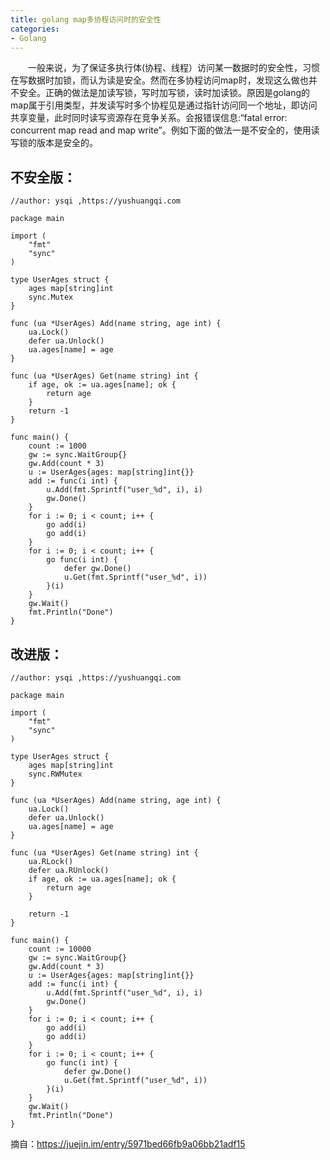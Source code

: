 ```yaml
---
title: golang map多协程访问时的安全性
categories:
- Golang
---
```



　　一般来说，为了保证多执行体(协程、线程）访问某一数据时的安全性，习惯在写数据时加锁，而认为读是安全。然而在多协程访问map时，发现这么做也并不安全。正确的做法是加读写锁，写时加写锁，读时加读锁。原因是golang的map属于引用类型，并发读写时多个协程见是通过指针访问同一个地址，即访问共享变量，此时同时读写资源存在竞争关系。会报错误信息:“fatal error: concurrent map read and map write”。例如下面的做法一是不安全的，使用读写锁的版本是安全的。

## 不安全版：
```
//author: ysqi ,https://yushuangqi.com

package main

import (
	"fmt"
	"sync"
)

type UserAges struct {
	ages map[string]int
	sync.Mutex
}

func (ua *UserAges) Add(name string, age int) {
	ua.Lock()
	defer ua.Unlock()
	ua.ages[name] = age
}

func (ua *UserAges) Get(name string) int {
	if age, ok := ua.ages[name]; ok {
		return age
	}
	return -1
}

func main() {
	count := 1000
	gw := sync.WaitGroup{}
	gw.Add(count * 3)
	u := UserAges{ages: map[string]int{}}
	add := func(i int) {
		u.Add(fmt.Sprintf("user_%d", i), i)
		gw.Done()
	}
	for i := 0; i < count; i++ {
		go add(i)
		go add(i)
	}
	for i := 0; i < count; i++ {
		go func(i int) {
			defer gw.Done()
			u.Get(fmt.Sprintf("user_%d", i))
		}(i)
	}
	gw.Wait()
	fmt.Println("Done")
}

```

## 改进版：
```
//author: ysqi ,https://yushuangqi.com

package main

import (
	"fmt"
	"sync"
)

type UserAges struct {
	ages map[string]int
	sync.RWMutex
}

func (ua *UserAges) Add(name string, age int) {
	ua.Lock()
	defer ua.Unlock()
	ua.ages[name] = age
}

func (ua *UserAges) Get(name string) int {
	ua.RLock()
	defer ua.RUnlock()
	if age, ok := ua.ages[name]; ok {
		return age
	}

	return -1
}

func main() {
	count := 10000
	gw := sync.WaitGroup{}
	gw.Add(count * 3)
	u := UserAges{ages: map[string]int{}}
	add := func(i int) {
		u.Add(fmt.Sprintf("user_%d", i), i)
		gw.Done()
	}
	for i := 0; i < count; i++ {
		go add(i)
		go add(i)
	}
	for i := 0; i < count; i++ {
		go func(i int) {
			defer gw.Done()
			u.Get(fmt.Sprintf("user_%d", i))
		}(i)
	}
	gw.Wait()
	fmt.Println("Done")
}
```
摘自：https://juejin.im/entry/5971bed66fb9a06bb21adf15
